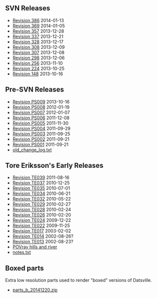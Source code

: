## SVN Releases ##

  * [Revision 386](http://www.mediafire.com/download/a2uah1ndi6gzpdo/datsville_rev386.zip) 2014-01-13
  * [Revision 369](http://www.mediafire.com/download/cayjx61dao78vo1/datsville_rev369.zip) 2014-01-05
  * [Revision 357](http://www.mediafire.com/download/99fsf52l4npgerh/datsville_rev357.zip) 2013-12-28
  * [Revision 337](http://www.mediafire.com/download/a53peudywzc1aki/datsville_rev337.zip) 2013-12-21
  * [Revision 328](http://www.mediafire.com/download/i940zaxwk4obwhe/datsville_rev328.zip) 2013-12-17
  * [Revision 308](http://www.mediafire.com/download/c3x7vhl98ok614a/datsville_rev308.zip) 2013-12-09
  * [Revision 307](http://www.mediafire.com/download/y82gnmad455mmnh/datsville_rev307.zip) 2013-12-08
  * [Revision 298](http://www.mediafire.com/download/8qtfz162it58cpn/datsville_rev298.zip) 2013-12-06
  * [Revision 256](http://www.mediafire.com/download/y09no6qzqvd428n/datsville_rev256.zip) 2013-11-10
  * [Revision 224](http://www.mediafire.com/download/bkjfz40zbgwr9zt/datsville_rev224.zip) 2013-10-25
  * [Revision 148](http://www.mediafire.com/download/ifntfufa2r84u83/datsville_rev148.zip) 2013-10-16

## Pre-SVN Releases ##

  * [Revision PS009](http://www.mediafire.com/download/q9cv4df49ghq4tf/datsville_googlecode_rev009.zip) 2013-10-16
  * [Revision PS008](http://www.mediafire.com/download/pmelxmnix0m2mcq/datsville_googlecode_rev008.zip) 2012-01-19
  * [Revision PS007](http://www.mediafire.com/download/uy2q5yi2q3gjw1l/datsville_googlecode_rev007.zip) 2012-01-07
  * [Revision PS006](http://www.mediafire.com/download/3fbgedabjdfoyys/datsville_googlecode_rev006.zip) 2011-12-08
  * [Revision PS005](http://www.mediafire.com/download/lv631xpjciqbd6i/datsville_googlecode_rev005.zip) 2011-11-30
  * [Revision PS004](http://www.mediafire.com/download/22v0znrb1cos63n/datsville_googlecode_rev004.zip) 2011-09-29
  * [Revision PS003](http://www.mediafire.com/download/tgxg8aib6n1ip9o/datsville_googlecode_rev003.zip) 2011-09-25
  * [Revision PS002](http://www.mediafire.com/download/528ek365fr0e0r1/datsville_googlecode_rev002.zip) 2011-09-21
  * [Revision PS001](http://www.mediafire.com/download/d1wuvcx43pin5da/datsville_googlecode_rev001.zip) 2011-09-21
  * [old\_change\_log.txt](http://www.mediafire.com/view/tc2xc641shuktqz/old_change_log.txt)

## Tore Eriksson's Early Releases ##

  * [Revision TE039](http://www.mediafire.com/download/v79l7dks5ccvd5c/Rev039.zip) 2011-08-16
  * [Revision TE037](http://www.mediafire.com/download/io862cl0nk7u3yc/Rev037.zip) 2010-12-25
  * [Revision TE035](http://www.mediafire.com/download/d55dxaaia3rny6g/Rev035.zip) 2010-07-01
  * [Revision TE034](http://www.mediafire.com/download/3623ud27gsegwo8/Rev034.zip) 2010-06-21
  * [Revision TE032](http://www.mediafire.com/download/7q0tyn0861ts3n6/Rev032.zip) 2010-05-22
  * [Revision TE029](http://www.mediafire.com/download/8ibdz3gzpdf79qc/Rev029.zip) 2010-02-27
  * [Revision TE028](http://www.mediafire.com/download/812h1glcky9ube4/Rev028.zip) 2010-02-24
  * [Revision TE026](http://www.mediafire.com/download/yi8nb8hltckjt6m/Rev026.zip) 2010-02-20
  * [Revision TE024](http://www.mediafire.com/download/o2yx6gkp70zch4d/Rev024.zip) 2009-12-22
  * [Revision TE022](http://www.mediafire.com/download/244eqwrpqe4q2rn/Rev022%20-%20Last%20Unboxed%20Version.zip) 2009-11-25
  * [Revision TE017](http://www.mediafire.com/download/1c68ugj5nci6sl6/Rev017.zip) 2003-02-02
  * [Revision TE014](http://www.mediafire.com/download/jrdgwxvlldlm6fh/Rev014.zip) 2002-08-26?
  * [Revision TE013](http://www.mediafire.com/download/wj7l5gxgttlg35v/Rev013.zip) 2002-08-23?
  * [POVray hills and river](http://www.mediafire.com/download/db9t3mbr3ux3weo/Datsville_Environment_POVray.zip)
  * [notes.txt](http://www.mediafire.com/view/buy8cyre2laxxu9/notes.txt)

## Boxed parts ##

Extra low resolution parts used to render "boxed" versions of Datsville.

  * [parts\_b\_20141220.zip](https://www.mediafire.com/?grnmckhsbuhfryf)